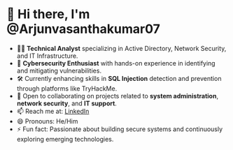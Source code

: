 # 👋 Hi there, I'm @Arjunvasanthakumar07

- 👨‍💻 **Technical Analyst** specializing in Active Directory, Network Security, and IT Infrastructure.
- 🔐 **Cybersecurity Enthusiast** with hands-on experience in identifying and mitigating vulnerabilities.
- 🛠️ Currently enhancing skills in **SQL Injection** detection and prevention through platforms like TryHackMe.
- 🤝 Open to collaborating on projects related to **system administration**, **network security**, and **IT support**.
- 📫 Reach me at: [LinkedIn](https://www.linkedin.com/in/arjun-vasanthakumar/)
- 😄 Pronouns: He/Him
- ⚡ Fun fact: Passionate about building secure systems and continuously exploring emerging technologies.

<!---
Arjunvasanthakumar07/Arjunvasanthakumar07 is a ✨ special ✨ repository because its `README.md` (this file) appears on your GitHub profile.
You can click the Preview link to take a look at your changes.
--->
